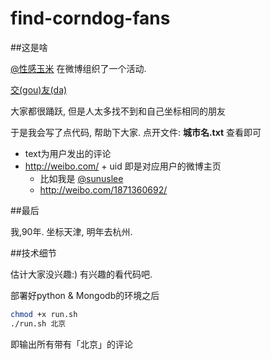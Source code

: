 find-corndog-fans
=================

##这是啥

[@性感玉米](http://weibo.com/corndog) 在微博组织了一个活动.

[交(gou)友(da)](http://weibo.com/1676582524/)

大家都很踊跃, 但是人太多找不到和自己坐标相同的朋友

于是我会写了点代码, 帮助下大家. 点开文件: __城市名.txt__ 查看即可

* text为用户发出的评论
* http://weibo.com/ + uid 即是对应用户的微博主页
    * 比如我是 [@sunuslee](http://weibo.com/1871360692/)
    * [http://weibo.com/1871360692/ ](http://weibo.com/1871360692/)

##最后

我,90年. 坐标天津, 明年去杭州.

##技术细节

估计大家没兴趣:) 有兴趣的看代码吧.

部署好python & Mongodb的环境之后

```bash
chmod +x run.sh
./run.sh 北京
```

即输出所有带有「北京」的评论
